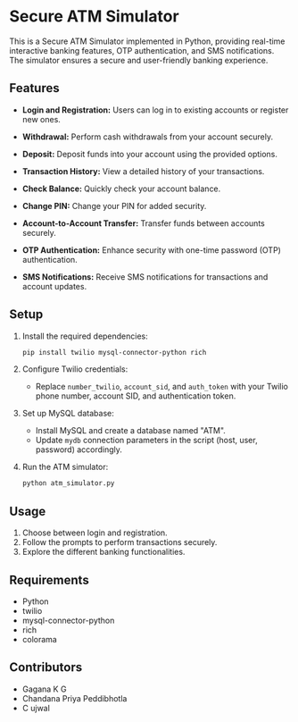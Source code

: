 # Secure ATM Simulator

This is a Secure ATM Simulator implemented in Python, providing real-time interactive banking features, OTP authentication, and SMS notifications. The simulator ensures a secure and user-friendly banking experience.

## Features

- **Login and Registration:** Users can log in to existing accounts or register new ones.

- **Withdrawal:** Perform cash withdrawals from your account securely.

- **Deposit:** Deposit funds into your account using the provided options.

- **Transaction History:** View a detailed history of your transactions.

- **Check Balance:** Quickly check your account balance.

- **Change PIN:** Change your PIN for added security.

- **Account-to-Account Transfer:** Transfer funds between accounts securely.

- **OTP Authentication:** Enhance security with one-time password (OTP) authentication.

- **SMS Notifications:** Receive SMS notifications for transactions and account updates.

## Setup

1. Install the required dependencies:

    ```bash
    pip install twilio mysql-connector-python rich
    ```

2. Configure Twilio credentials:

    - Replace `number_twilio`, `account_sid`, and `auth_token` with your Twilio phone number, account SID, and authentication token.

3. Set up MySQL database:

    - Install MySQL and create a database named "ATM".
    - Update `mydb` connection parameters in the script (host, user, password) accordingly.

4. Run the ATM simulator:

    ```bash
    python atm_simulator.py
    ```

## Usage

1. Choose between login and registration.
2. Follow the prompts to perform transactions securely.
3. Explore the different banking functionalities.

## Requirements

- Python
- twilio
- mysql-connector-python
- rich
- colorama

## Contributors

- Gagana K G
- Chandana Priya Peddibhotla
- C ujwal


